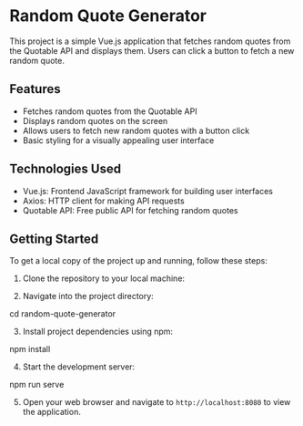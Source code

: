 # Random Quote Generator

This project is a simple Vue.js application that fetches random quotes from the Quotable API and displays them. Users can click a button to fetch a new random quote.

## Features

- Fetches random quotes from the Quotable API
- Displays random quotes on the screen
- Allows users to fetch new random quotes with a button click
- Basic styling for a visually appealing user interface

## Technologies Used

- Vue.js: Frontend JavaScript framework for building user interfaces
- Axios: HTTP client for making API requests
- Quotable API: Free public API for fetching random quotes

## Getting Started

To get a local copy of the project up and running, follow these steps:

1. Clone the repository to your local machine:

2. Navigate into the project directory:

cd random-quote-generator

3. Install project dependencies using npm: 

npm install


4. Start the development server:

npm run serve

5. Open your web browser and navigate to `http://localhost:8080` to view the application.


